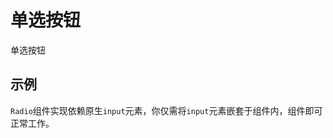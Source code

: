 <script setup>
import componentDemo from './DemoRadio.vue'
</script>

# 单选按钮

单选按钮

## 示例

`Radio`组件实现依赖原生`input`元素，你仅需将`input`元素嵌套于组件内，组件即可正常工作。

<preview-demo-code comp-name="Radio" demo-name="DemoRadio">
  <component-demo />
</preview-demo-code>
